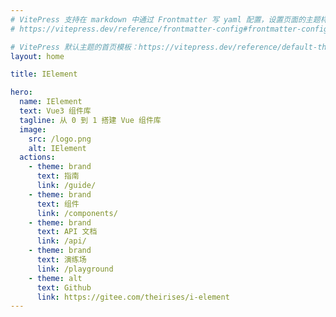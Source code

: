 ```yaml
---
# VitePress 支持在 markdown 中通过 Frontmatter 写 yaml 配置，设置页面的主题样式
# https://vitepress.dev/reference/frontmatter-config#frontmatter-config

# VitePress 默认主题的首页模板：https://vitepress.dev/reference/default-theme-layout#home-layout
layout: home

title: IElement

hero:
  name: IElement
  text: Vue3 组件库
  tagline: 从 0 到 1 搭建 Vue 组件库
  image:
    src: /logo.png
    alt: IElement
  actions:
    - theme: brand
      text: 指南
      link: /guide/
    - theme: brand
      text: 组件
      link: /components/
    - theme: brand
      text: API 文档
      link: /api/
    - theme: brand
      text: 演练场
      link: /playground
    - theme: alt
      text: Github
      link: https://gitee.com/theirises/i-element
---
```

